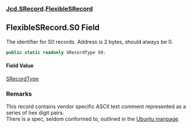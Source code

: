 ### [Jcd.SRecord](Jcd.SRecord.md 'Jcd.SRecord').[FlexibleSRecord](Jcd.SRecord.FlexibleSRecord.md 'Jcd.SRecord.FlexibleSRecord')

## FlexibleSRecord.S0 Field

The identifier for S0 records. Address is 2 bytes, should always be 0.

```csharp
public static readonly SRecordType S0;
```

#### Field Value
[SRecordType](Jcd.SRecord.SRecordType.md 'Jcd.SRecord.SRecordType')

### Remarks
This record contains vendor specific ASCII text comment represented as a series of hex digit pairs.  
There is a spec, seldom conformed to, outlined in the [Ubuntu manpage](https://manpages.ubuntu.com/manpages/trusty/man5/srec.5.html 'https://manpages.ubuntu.com/manpages/trusty/man5/srec.5.html').